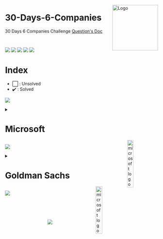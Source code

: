 <img src="https://i.imgur.com/eqrAtGM.png" align="right"
     alt="Logo" width="150" height="150">

# 30-Days-6-Companies
30 Days 6 Companies Challenge
[Question's Doc](https://bit.ly/30Days6CompanyWCE)

<br/>

![](https://img.shields.io/github/forks/Codechef-WCE-Chapter/30-Days-6-Companies.svg)
![](https://img.shields.io/github/stars/Codechef-WCE-Chapter/30-Days-6-Companies.svg)
![](https://img.shields.io/github/watchers/Codechef-WCE-Chapter/30-Days-6-Companies.svg)
![](https://img.shields.io/github/issues-pr/Codechef-WCE-Chapter/30-Days-6-Companies.svg)
![](https://img.shields.io/github/issues-pr-closed/Codechef-WCE-Chapter/30-Days-6-Companies.svg)

# Index
- ⬜ : Unsolved
- ✔️ : Solved

![](https://user-images.githubusercontent.com/73097560/115834477-dbab4500-a447-11eb-908a-139a6edaec5c.gif)

<details>
<summary> <h1> Microsoft </h1> <img src="https://www.freepnglogos.com/uploads/microsoft-logo-4.png" align="right" width="20%" alt="microsoft logo" /> </summary>

## `Day 01 - 05`

<details>
<summary> <h2> Day 1 </h2> </summary>

| Problem No. | Check | Problem | Solution  |
| :---: | :--------:  | :---------: | :---------: |
| 1   | ✔️ | [Evaluate Reverse Polish Notation](https://leetcode.com/problems/evaluate-reverse-polish-notation/) | [Solution](https://leetcode.com/playground/4XLytoSG) |
| 2   | ✔️ | [Combination Sum III](https://leetcode.com/problems/combination-sum-iii/description/) | [Solution](https://leetcode.com/playground/MZxoWTtb) |
| 3   | ✔️ | [Bulls and Cows](https://leetcode.com/problems/bulls-and-cows/) | [Solution](https://leetcode.com/playground/e4XJck6f) |

</details>


<details>
<summary> <h2> Day 2 </h2> </summary>

| Problem No. | Check | Problem | Solution  |
| :---: | :--------:  | :---------: | :---------: |
| 1   | ✔️ | [Rotate Function](https://leetcode.com/problems/rotate-function/) | [Solution](https://leetcode.com/playground/4WoDEsLb) |
| 2   | ✔️ | [Largest Divisible Subset](https://leetcode.com/problems/largest-divisible-subset/) | [Solution](https://leetcode.com/playground/7oWnPjbX) |
| 3   | ✔️ | [Perfect Rectangle](https://leetcode.com/problems/perfect-rectangle/) | [Solution](https://leetcode.com/playground/SPSWabSV) |

</details>

<details> <summary> <h2> Day 3 </h2> </summary>

| Problem No. | Check | Problem | Solution  |
| :---: | :--------:  | :---------: | :---------: |
| 1   | ✔️ | [Course Schedule](https://leetcode.com/problems/course-schedule/) | [Solution](https://leetcode.com/playground/PY2ha6gS) |
| 2   | ✔️ | [Most Profitable Path in a Tree](https://leetcode.com/problems/most-profitable-path-in-a-tree/) | [Solution](https://leetcode.com/playground/3GSWdZqx) |
| 3   | ✔️ | [Number of Pairs Satisfying Inequality](https://leetcode.com/problems/number-of-pairs-satisfying-inequality/) | [Solution](https://leetcode.com/playground/YdQKvRw3) |
     
</details>

<details> <summary> <h2> Day 4 </h2> </summary>

| Problem No. | Check | Problem | Solution  |
| :---: | :--------:  | :---------: | :---------: |
| 1   | ✔️ | [Shortest Unsorted Continuous Subarray](https://leetcode.com/problems/shortest-unsorted-continuous-subarray/) | [Solution](https://github.com/Codechef-WCE-Chapter/30-Days-6-Companies/blob/main/RAO.sh/Microsoft/Day%20IV/1%20Shortest%20Unsorted%20Continuous%20Subarray/ShortestUnsortedContinuousSubarray.cpp) |
| 2   | ✔️ | [Number Of Ways To Arrive At Destination](https://leetcode.com/problems/number-of-ways-to-arrive-at-destination/) | [Solution](https://github.com/Codechef-WCE-Chapter/30-Days-6-Companies/blob/main/Abhijit/Microsoft/Day%204/2%20Number%20of%20Ways%20to%20Arrive%20at%20Destination/Solution.java) |
| 3   | ✔️ | [Longest Happy Prefix]( https://leetcode.com/problems/longest-happy-prefix/) | [Solution](https://github.com/Codechef-WCE-Chapter/30-Days-6-Companies/blob/main/Abhijit/Microsoft/Day%204/3%20Longest%20Happy%20Prefix/Solution.java) |

</details>


<details> <summary> <h2> Day 5 </h2> </summary>

![Difficulty Tag](https://img.shields.io/static/v1?label=Difficulty&message=Easy&color=yellow&style=for-the-badge)
 
| Problem No. | Check | Problem | Solution  |
| :---: | :--------:  | :---------: | :---------: |
| 1   | ✔️ | [Airplane Seat Assignment Probability](https://leetcode.com/problems/airplane-seat-assignment-probability/) | [Solution]() |
| 2   | ✔️ | [Minimum Deletions to Make Array Divisible](https://leetcode.com/problems/minimum-deletions-to-make-array-divisible/) | [Solution]() |
| 3   | ✔️ | [Number of Substrings Containing All Three Characters](https://leetcode.com/problems/number-of-substrings-containing-all-three-characters/) | [Solution]() |

</details>

</details>

![](https://user-images.githubusercontent.com/73097560/115834477-dbab4500-a447-11eb-908a-139a6edaec5c.gif)

<details>
<summary> <h1> Goldman Sachs </h1> <img src="https://logos-world.net/wp-content/uploads/2020/10/Goldman-Sachs-Logo.png" align="right" width="20%" alt="microsoft logo" /> </summary>

## `Day 06 - 10`

<details> <summary> <h2> Day 6 </h2> </summary>

| Problem No. | Check | Problem | Solution  |
| :---: | :--------:  | :---------: | :---------: |
| 1   | ✔️ | [Max Points on a Line](https://leetcode.com/problems/max-points-on-a-line/description/) | [Solution]() |
| 2   | ✔️ | [Valid Square](https://leetcode.com/problems/valid-square/) | [Solution]() |
| 3   | ✔️ | [Factor Trailing Zeroes](https://leetcode.com/problems/factorial-trailing-zeroes/description/) | [Solution]() |

</details>

<details> <summary> <h2> Day 7 </h2> </summary>

| Problem No. | Check | Problem | Solution  |
| :---: | :--------:  | :---------: | :---------: |
| 1   | ✔️ | [Number Of Boomerangs](https://leetcode.com/problems/number-of-boomerangs/) | [Solution]() |
| 2   | ✔️ | [Split Array Into Consecutive Subsequence](https://leetcode.com/problems/split-array-into-consecutive-subsequences/) | [Solution]() |
| 3   | ✔️ | [Minimum Consecutive Cards To Pick Up](https://leetcode.com/problems/minimum-consecutive-cards-to-pick-up/) | [Solution]() |

</details>

<details> <summary> <h2> Day 8 </h2> </summary>

| Problem No. | Check | Problem | Solution  |
| :---: | :--------:  | :---------: | :---------: |
| 1   | ✔️ | [Count Good Triplets in an Array](https://leetcode.com/problems/count-good-triplets-in-an-array/) | [Solution]() |
| 2   | ✔️ | [Maximum Points in an Archery Competition](https://leetcode.com/problems/maximum-points-in-an-archery-competition/) | [Solution]() |
| 3   | ✔️ | [IPO](https://leetcode.com/problems/ipo/) | [Solution]() |

</details>

<details> <summary> <h2> Day 9 </h2> </summary>

| Problem No. | Check | Problem | Solution  |
| :---: | :--------:  | :---------: | :---------: |
| 1   | ⬜ | [Number of People Aware of a Secret](https://leetcode.com/problems/number-of-people-aware-of-a-secret/) | [Solution]() |
| 2   | ⬜ | [Invalid Transactions](https://leetcode.com/problems/invalid-transactions/) | [Solution]() |
| 3   | ⬜ | [All Elements in Two Binary Search Trees](https://leetcode.com/problems/all-elements-in-two-binary-search-trees/) | [Solution]() |

</details>

</details>

![](https://user-images.githubusercontent.com/73097560/115834477-dbab4500-a447-11eb-908a-139a6edaec5c.gif)



<!-- Don't code below this line -->
<br/>
<br/>
<br/>
<p align="center">
  <img src="http://ForTheBadge.com/images/badges/built-with-swag.svg">
</p>
